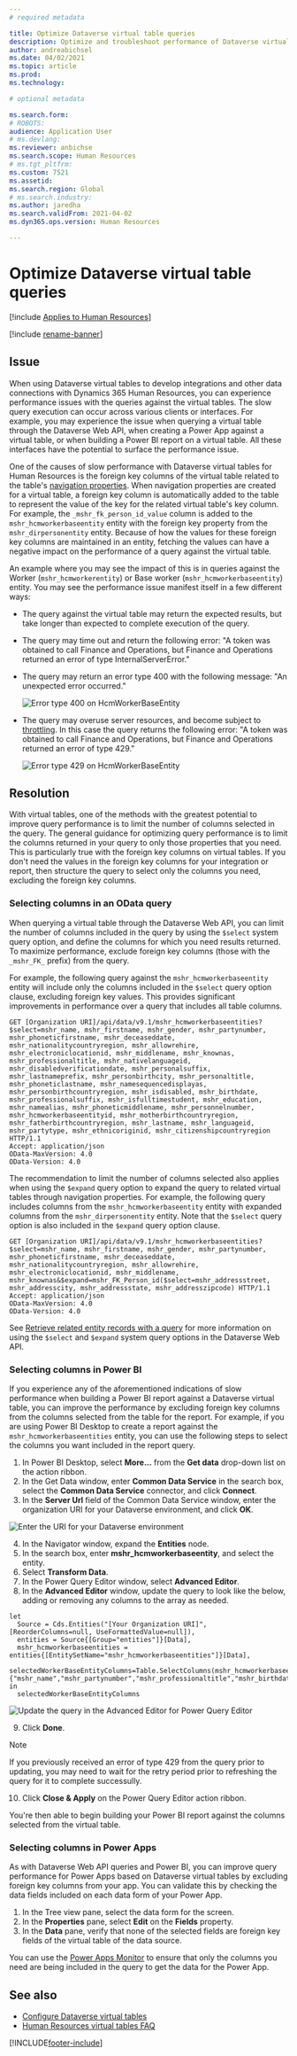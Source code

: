 ```yaml
---
# required metadata

title: Optimize Dataverse virtual table queries
description: Optimize and troubleshoot performance of Dataverse virtual table queries
author: andreabichsel
ms.date: 04/02/2021
ms.topic: article
ms.prod: 
ms.technology: 

# optional metadata

ms.search.form: 
# ROBOTS: 
audience: Application User
# ms.devlang: 
ms.reviewer: anbichse
ms.search.scope: Human Resources
# ms.tgt_pltfrm: 
ms.custom: 7521
ms.assetid: 
ms.search.region: Global
# ms.search.industry: 
ms.author: jaredha
ms.search.validFrom: 2021-04-02
ms.dyn365.ops.version: Human Resources

---
```


# Optimize Dataverse virtual table queries

[!include [Applies to Human Resources](../includes/applies-to-hr.md)]

[!include [rename-banner](~/includes/cc-data-platform-banner.md)]

## Issue

When using Dataverse virtual tables to develop integrations and other data connections with Dynamics 365 Human Resources, you can experience performance issues with the queries against the virtual tables. The slow query execution can occur across various clients or interfaces. For example, you may experience the issue when querying a virtual table through the Dataverse Web API, when creating a Power App against a virtual table, or when building a Power BI report on a virtual table. All these interfaces have the potential to surface the performance issue. 

One of the causes of slow performance with Dataverse virtual tables for Human Resources is the foreign key columns of the virtual table related to the table's [navigation properties](https://docs.microsoft.com/powerapps/developer/data-platform/webapi/web-api-types-operations#navigation-properties). When navigation properties are created for a virtual table, a foreign key column is automatically added to the table to represent the value of the key for the related virtual table's key column. For example, the `_mshr_fk_person_id_value` column is added to the `mshr_hcmworkerbaseentity` entity with the foreign key property from the `mshr_dirpersonentity` entity. Because of how the values for these foreign key columns are maintained in an entity, fetching the values can have a negative impact on the performance of a query against the virtual table.

An example where you may see the impact of this is in queries against the Worker (`mshr_hcmworkerentity`) or Base worker (`mshr_hcmworkerbaseentity`) entity. You may see the performance issue manifest itself in a few different ways:

- The query against the virtual table may return the expected results, but take longer than expected to complete execution of the query.
- The query may time out and return the following error: "A token was obtained to call Finance and Operations, but Finance and Operations returned an error of type InternalServerError."
- The query may return an error type 400 with the following message: "An unexpected error occurred."

  ![Error type 400 on HcmWorkerBaseEntity](./media/HcmWorkerBaseEntityErrorType400.png)

- The query may overuse server resources, and become subject to [throttling](https://docs.microsoft.com/dynamics365/human-resources/hr-admin-integration-throttling-faq). In this case the query returns the following error: "A token was obtained to call Finance and Operations, but Finance and Operations returned an error of type 429."

  ![Error type 429 on HcmWorkerBaseEntity](./media/HcmWorkerBaseEntityErrorType429.png)

## Resolution

With virtual tables, one of the methods with the greatest potential to improve query performance is to limit the number of columns selected in the query. The general guidance for optimizing query performance is to limit the columns returned in your query to only those properties that you need. This is particularly true with the foreign key columns on virtual tables. If you don't need the values in the foreign key columns for your integration or report, then structure the query to select only the columns you need, excluding the foreign key columns. 

### Selecting columns in an OData query

When querying a virtual table through the Dataverse Web API, you can limit the number of columns included in the query by using the `$select` system query option, and define the columns for which you need results returned. To maximize performance, exclude foreign key columns (those with the `_mshr_FK_` prefix) from the query.

For example, the following query against the `mshr_hcmworkerbaseentity` entity will include only the columns included in the `$select` query option clause, excluding foreign key values. This provides significant improvements in performance over a query that includes all table columns.

```http
GET [Organization URI]/api/data/v9.1/mshr_hcmworkerbaseentities?$select=mshr_name, mshr_firstname, mshr_gender, mshr_partynumber, mshr_phoneticfirstname, mshr_deceaseddate, mshr_nationalitycountryregion, mshr_allowrehire, mshr_electroniclocationid, mshr_middlename, mshr_knownas, mshr_professionaltitle, mshr_nativelanguageid, mshr_disabledverificationdate, mshr_personalsuffix, mshr_lastnameprefix, mshr_personbirthcity, mshr_personaltitle, mshr_phoneticlastname, mshr_namesequencedisplayas, mshr_personbirthcountryregion, mshr_isdisabled, mshr_birthdate, mshr_professionalsuffix, mshr_isfulltimestudent, mshr_education, mshr_namealias, mshr_phoneticmiddlename, mshr_personnelnumber, mshr_hcmworkerbaseentityid, mshr_motherbirthcountryregion, mshr_fatherbirthcountryregion, mshr_lastname, mshr_languageid, mshr_partytype, mshr_ethnicoriginid, mshr_citizenshipcountryregion HTTP/1.1
Accept: application/json
OData-MaxVersion: 4.0
OData-Version: 4.0
```

The recommendation to limit the number of columns selected also applies when using the `$expand` query option to expand the query to related virtual tables through navigation properties. For example, the following query includes columns from the `mshr_hcmworkerbaseentity` entity with expanded columns from the `mshr_dirpersonentity` entity. Note that the `$select` query option is also included in the `$expand` query option clause.

```http
GET [Organization URI]/api/data/v9.1/mshr_hcmworkerbaseentities?$select=mshr_name, mshr_firstname, mshr_gender, mshr_partynumber, mshr_phoneticfirstname, mshr_deceaseddate, mshr_nationalitycountryregion, mshr_allowrehire, mshr_electroniclocationid, mshr_middlename, mshr_knownas&$expand=mshr_FK_Person_id($select=mshr_addressstreet, mshr_addresscity, mshr_addressstate, mshr_addresszipcode) HTTP/1.1
Accept: application/json
OData-MaxVersion: 4.0
OData-Version: 4.0
```

See [Retrieve related entity records with a query](https://docs.microsoft.com/powerapps/developer/data-platform/webapi/retrieve-related-entities-query) for more information on using the `$select` and `$expand` system query options in the Dataverse Web API.

### Selecting columns in Power BI

If you experience any of the aforementioned indications of slow performance when building a Power BI report against a Dataverse virtual table, you can improve the performance by excluding foreign key columns from the columns selected from the table for the report. For example, if you are using Power BI Desktop to create a report against the `mshr_hcmworkerbaseentities` entity, you can use the following steps to select the columns you want included in the report query.

1. In Power BI Desktop, select **More...** from the **Get data** drop-down list on the action ribbon.
2. In the Get Data window, enter **Common Data Service** in the search box, select the **Common Data Service** connector, and click **Connect**.
3. In the **Server Url** field of the Common Data Service window, enter the organization URI for your Dataverse environment, and click **OK**.
  
  ![Enter the URI for your Dataverse environment](./media/PowerBIDataverseURLSetup.png)
  
4. In the Navigator window, expand the **Entities** node.
5. In the search box, enter **mshr_hcmworkerbaseentity**, and select the entity.
6. Select **Transform Data**.
7. In the Power Query Editor window, select **Advanced Editor**.
8. In the **Advanced Editor** window, update the query to look like the below, adding or removing any columns to the array as needed.

  ```
  let
    Source = Cds.Entities("[Your Organization URI]", [ReorderColumns=null, UseFormattedValue=null]),
    entities = Source{[Group="entities"]}[Data],
    mshr_hcmworkerbaseentities = entities{[EntitySetName="mshr_hcmworkerbaseentities"]}[Data],
    selectedWorkerBaseEntityColumns=Table.SelectColumns(mshr_hcmworkerbaseentities,{"mshr_name","mshr_partynumber","mshr_professionaltitle","mshr_birthdate"})
  in
    selectedWorkerBaseEntityColumns
  ```
  ![Update the query in the Advanced Editor for Power Query Editor](./media/HcmWorkerBaseEntityPowerQueryEditor.png)

9. Click **Done**.

  > [!NOTE]
  > If you previously received an error of type 429 from the query prior to updating, you may need to wait for the retry period prior to refreshing the query for it to complete successully.

10. Click **Close & Apply** on the Power Query Editor action ribbon.

You're then able to begin building your Power BI report against the columns selected from the virtual table.

### Selecting columns in Power Apps

As with Dataverse Web API queries and Power BI, you can improve query performance for Power Apps based on Dataverse virtual tables by excluding foreign key columns from your app. You can validate this by checking the data fields included on each data form of your Power App.

1. In the Tree view pane, select the data form for the screen.
2. In the **Properties** pane, select **Edit** on the **Fields** property.
3. In the **Data** pane, verify that none of the selected fields are foreign key fields of the virtual table of the data source.

You can use the [Power Apps Monitor](https://docs.microsoft.com/powerapps/maker/monitor-overview) to ensure that only the columns you need are being included in the query to get the data for the Power App.

## See also

- [Configure Dataverse virtual tables](hr-admin-integration-common-data-service-virtual-entities.md)
- [Human Resources virtual tables FAQ](hr-admin-virtual-entity-faq.md)


[!INCLUDE[footer-include](../includes/footer-banner.md)]
